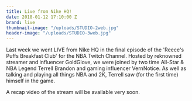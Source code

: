 ```yaml
---
title: Live from Nike HQ!
date: 2018-01-12 17:10:00 Z
brand: live
thumbnail-image: "/uploads/STUDIO-2web.jpg"
header-image: "/uploads/STUDIO-3web.jpg"
---
```


Last week we went LIVE from Nike HQ in the final episode of the 'Reece's Puffs Breakfast Club' for the NBA Twitch Channel. Hosted by reknowned streamer and influencer GoldGlove, we were joined by two time All-Star & NBA Legend Terrell Brandon and gaming influencer VernNotice. As well as talking and playing all things NBA and 2K, Terrell saw (for the first time) himself in the game.

 A recap video of the stream will be available very soon.
